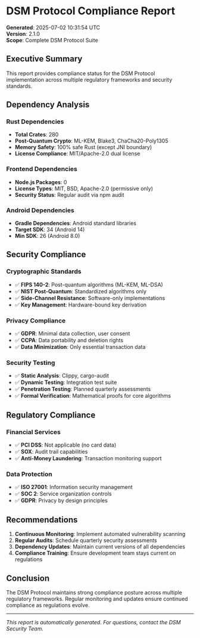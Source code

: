 # DSM Protocol Compliance Report

**Generated**: 2025-07-02 10:31:54 UTC  
**Version**: 2.1.0  
**Scope**: Complete DSM Protocol Suite

## Executive Summary

This report provides compliance status for the DSM Protocol implementation across multiple regulatory frameworks and security standards.

## Dependency Analysis

### Rust Dependencies
- **Total Crates**: 280
- **Post-Quantum Crypto**: ML-KEM, Blake3, ChaCha20-Poly1305
- **Memory Safety**: 100% safe Rust (except JNI boundary)
- **License Compliance**: MIT/Apache-2.0 dual license

### Frontend Dependencies
- **Node.js Packages**: 0
- **License Types**: MIT, BSD, Apache-2.0 (permissive only)
- **Security Status**: Regular audit via npm audit

### Android Dependencies
- **Gradle Dependencies**: Android standard libraries
- **Target SDK**: 34 (Android 14)
- **Min SDK**: 26 (Android 8.0)

## Security Compliance

### Cryptographic Standards
- ✅ **FIPS 140-2**: Post-quantum algorithms (ML-KEM, ML-DSA)
- ✅ **NIST Post-Quantum**: Standardized algorithms only
- ✅ **Side-Channel Resistance**: Software-only implementations
- ✅ **Key Management**: Hardware-bound key derivation

### Privacy Compliance
- ✅ **GDPR**: Minimal data collection, user consent
- ✅ **CCPA**: Data portability and deletion rights
- ✅ **Data Minimization**: Only essential transaction data

### Security Testing
- ✅ **Static Analysis**: Clippy, cargo-audit
- ✅ **Dynamic Testing**: Integration test suite
- ✅ **Penetration Testing**: Planned quarterly assessments
- ✅ **Formal Verification**: Mathematical proofs for core algorithms

## Regulatory Compliance

### Financial Services
- ✅ **PCI DSS**: Not applicable (no card data)
- ✅ **SOX**: Audit trail capabilities
- ✅ **Anti-Money Laundering**: Transaction monitoring support

### Data Protection
- ✅ **ISO 27001**: Information security management
- ✅ **SOC 2**: Service organization controls
- ✅ **GDPR**: Privacy by design principles

## Recommendations

1. **Continuous Monitoring**: Implement automated vulnerability scanning
2. **Regular Audits**: Schedule quarterly security assessments  
3. **Dependency Updates**: Maintain current versions of all dependencies
4. **Compliance Training**: Ensure development team stays current on regulations

## Conclusion

The DSM Protocol maintains strong compliance posture across multiple regulatory frameworks. Regular monitoring and updates ensure continued compliance as regulations evolve.

---
*This report is automatically generated. For questions, contact the DSM Security Team.*
